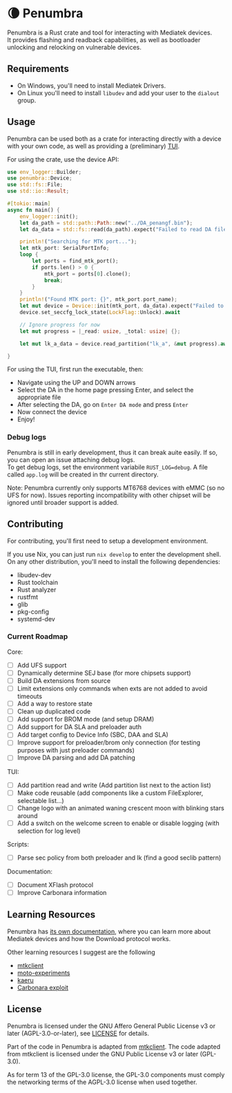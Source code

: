# 🌘 Penumbra

Penumbra is a Rust crate and tool for interacting with Mediatek devices.<br>
It provides flashing and readback capabilities, as well as bootloader unlocking and relocking on vulnerable devices.<br>

## Requirements

* On Windows, you'll need to install Mediatek Drivers.
* On Linux you'll need to install `libudev` and add your user to the `dialout` group.

## Usage

Penumbra can be used both as a crate for interacting directly with a device with your own code, as well as providing a (preliminary) [TUI](tui).

For using the crate, use the device API:

```rs
use env_logger::Builder;
use penumbra::Device;
use std::fs::File;
use std::io::Result;

#[tokio::main]
async fn main() {
    env_logger::init();
    let da_path = std::path::Path::new("../DA_penangf.bin");
    let da_data = std::fs::read(da_path).expect("Failed to read DA file");

    println!("Searching for MTK port...");
    let mtk_port: SerialPortInfo;
    loop {
        let ports = find_mtk_port();
        if ports.len() > 0 {
            mtk_port = ports[0].clone();
            break;
        }
    }
    println!("Found MTK port: {}", mtk_port.port_name);
    let mut device = Device::init(mtk_port, da_data).expect("Failed to initialize device").await;
    device.set_seccfg_lock_state(LockFlag::Unlock).await

    // Ignore progress for now
    let mut progress = |_read: usize, _total: usize| {};

    let mut lk_a_data = device.read_partition("lk_a", &mut progress).await;

}
```


For using the TUI, first run the executable, then:
* Navigate using the UP and DOWN arrows
* Select the DA in the home page pressing Enter, and select the appropriate file
* After selecting the DA, go on `Enter DA mode` and press `Enter`
* Now connect the device
* Enjoy!

### Debug logs

Penumbra is still in early development, thus it can break auite easily.
If so, you can open an issue attaching debug logs.<br>
To get debug logs, set the environment variabile `RUST_LOG=debug`. A file called `app.log` will be created in thr current directory. 

Note: Penumbra currently only supports MT6768 devices with eMMC (so no UFS for now). Issues reporting incompatibility with other chipset will be ignored until broader support is added.

## Contributing

For contributing, you'll first need to setup a development environment.

If you use Nix, you can just run `nix develop` to enter the development shell.<br>
On any other distribution, you'll need to install the following dependencies:

* libudev-dev
* Rust toolchain
* Rust analyzer
* rustfmt
* glib
* pkg-config
* systemd-dev

### Current Roadmap

Core:
* [ ] Add UFS support
* [ ] Dynamically determine SEJ base (for more chipsets support)
* [ ] Build DA extensions from source
* [ ] Limit extensions only commands when exts are not added to avoid timeouts
* [ ] Add a way to restore state
* [ ] Clean up duplicated code
* [ ] Add support for BROM mode (and setup DRAM)
* [ ] Add support for DA SLA and preloader auth
* [ ] Add target config to Device Info (SBC, DAA and SLA)
* [ ] Improve support for preloader/brom only connection (for testing purposes with just preloader commands)
* [ ] Improve DA parsing and add DA patching

TUI:
* [ ] Add partition read and write (Add partition list next to the action list)
* [ ] Make code reusable (add components like a custom FileExplorer, selectable list...)
* [ ] Change logo with an animated waning crescent moon with blinking stars around
* [ ] Add a switch on the welcome screen to enable or disable logging (with selection for log level)

Scripts:
* [ ] Parse sec policy from both preloader and lk (find a good seclib pattern)

Documentation:
* [ ] Document XFlash protocol
* [ ] Improve Carbonara information

## Learning Resources

Penumbra has [its own documentation](https://shomy.is-a.dev/penumbra), where you can learn more about Mediatek devices and how the Download protocol works.

Other learning resources I suggest are the following
* [mtkclient](https://github.com/bkerler/mtkclient)
* [moto-experiments](https://github.com/R0rt1z2/moto-experiments)
* [kaeru](https://github.com/R0rt1z2/kaeru)
* [Carbonara exploit](https://shomy.is-a.dev/penumbra/Mediatek/Exploits/Carbonara)

## License

Penumbra is licensed under the GNU Affero General Public License v3 or later (AGPL-3.0-or-later), see [LICENSE](LICENSE) for details.

Part of the code in Penumbra is adapted from [mtkclient](https://github.com/bkerler/mtkclient). The code adapted from mtkclient is licensed
under the GNU Public License v3 or later (GPL-3.0).

As for term 13 of the GPL-3.0 license, the GPL-3.0 components must comply the networking terms of the AGPL-3.0 license when used together.